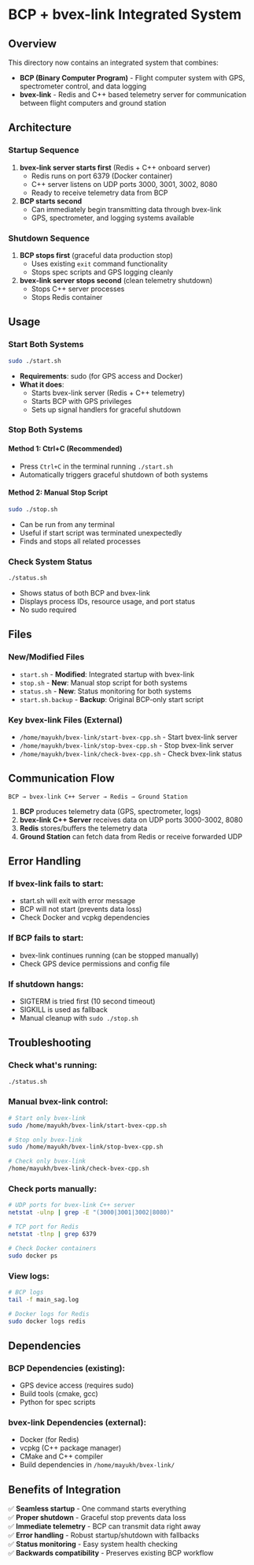 # BCP + bvex-link Integrated System

## Overview
This directory now contains an integrated system that combines:
- **BCP (Binary Computer Program)** - Flight computer system with GPS, spectrometer control, and data logging
- **bvex-link** - Redis and C++ based telemetry server for communication between flight computers and ground station

## Architecture

### Startup Sequence
1. **bvex-link server starts first** (Redis + C++ onboard server)
   - Redis runs on port 6379 (Docker container)
   - C++ server listens on UDP ports 3000, 3001, 3002, 8080
   - Ready to receive telemetry data from BCP
2. **BCP starts second** 
   - Can immediately begin transmitting data through bvex-link
   - GPS, spectrometer, and logging systems available

### Shutdown Sequence
1. **BCP stops first** (graceful data production stop)
   - Uses existing `exit` command functionality
   - Stops spec scripts and GPS logging cleanly
2. **bvex-link server stops second** (clean telemetry shutdown)
   - Stops C++ server processes
   - Stops Redis container

## Usage

### Start Both Systems
```bash
sudo ./start.sh
```
- **Requirements**: sudo (for GPS access and Docker)
- **What it does**:
  - Starts bvex-link server (Redis + C++ telemetry)
  - Starts BCP with GPS privileges
  - Sets up signal handlers for graceful shutdown

### Stop Both Systems

#### Method 1: Ctrl+C (Recommended)
- Press `Ctrl+C` in the terminal running `./start.sh`
- Automatically triggers graceful shutdown of both systems

#### Method 2: Manual Stop Script
```bash
sudo ./stop.sh
```
- Can be run from any terminal
- Useful if start script was terminated unexpectedly
- Finds and stops all related processes

### Check System Status
```bash
./status.sh
```
- Shows status of both BCP and bvex-link
- Displays process IDs, resource usage, and port status
- No sudo required

## Files

### New/Modified Files
- `start.sh` - **Modified**: Integrated startup with bvex-link
- `stop.sh` - **New**: Manual stop script for both systems
- `status.sh` - **New**: Status monitoring for both systems
- `start.sh.backup` - **Backup**: Original BCP-only start script

### Key bvex-link Files (External)
- `/home/mayukh/bvex-link/start-bvex-cpp.sh` - Start bvex-link server
- `/home/mayukh/bvex-link/stop-bvex-cpp.sh` - Stop bvex-link server
- `/home/mayukh/bvex-link/check-bvex-cpp.sh` - Check bvex-link status

## Communication Flow

```
BCP → bvex-link C++ Server → Redis → Ground Station
```

1. **BCP** produces telemetry data (GPS, spectrometer, logs)
2. **bvex-link C++ Server** receives data on UDP ports 3000-3002, 8080
3. **Redis** stores/buffers the telemetry data
4. **Ground Station** can fetch data from Redis or receive forwarded UDP

## Error Handling

### If bvex-link fails to start:
- start.sh will exit with error message
- BCP will not start (prevents data loss)
- Check Docker and vcpkg dependencies

### If BCP fails to start:
- bvex-link continues running (can be stopped manually)
- Check GPS device permissions and config file

### If shutdown hangs:
- SIGTERM is tried first (10 second timeout)
- SIGKILL is used as fallback
- Manual cleanup with `sudo ./stop.sh`

## Troubleshooting

### Check what's running:
```bash
./status.sh
```

### Manual bvex-link control:
```bash
# Start only bvex-link
sudo /home/mayukh/bvex-link/start-bvex-cpp.sh

# Stop only bvex-link  
sudo /home/mayukh/bvex-link/stop-bvex-cpp.sh

# Check only bvex-link
/home/mayukh/bvex-link/check-bvex-cpp.sh
```

### Check ports manually:
```bash
# UDP ports for bvex-link C++ server
netstat -ulnp | grep -E "(3000|3001|3002|8080)"

# TCP port for Redis
netstat -tlnp | grep 6379

# Check Docker containers
sudo docker ps
```

### View logs:
```bash
# BCP logs
tail -f main_sag.log

# Docker logs for Redis
sudo docker logs redis
```

## Dependencies

### BCP Dependencies (existing):
- GPS device access (requires sudo)
- Build tools (cmake, gcc)
- Python for spec scripts

### bvex-link Dependencies (external):
- Docker (for Redis)
- vcpkg (C++ package manager) 
- CMake and C++ compiler
- Build dependencies in `/home/mayukh/bvex-link/`

## Benefits of Integration

✅ **Seamless startup** - One command starts everything  
✅ **Proper shutdown** - Graceful stop prevents data loss  
✅ **Immediate telemetry** - BCP can transmit data right away  
✅ **Error handling** - Robust startup/shutdown with fallbacks  
✅ **Status monitoring** - Easy system health checking  
✅ **Backwards compatibility** - Preserves existing BCP workflow 